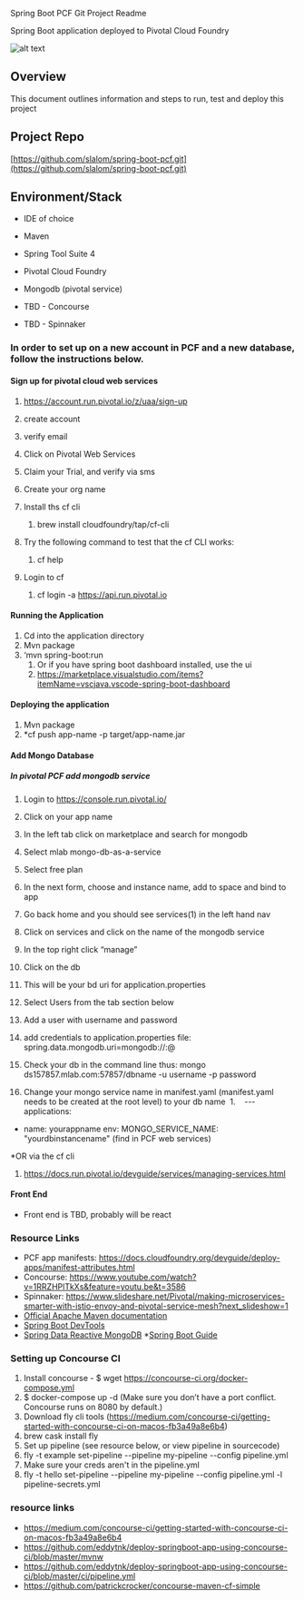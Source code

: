 Spring Boot PCF Git Project
Readme

Spring Boot application deployed to Pivotal Cloud Foundry

![alt text](https://github.com/slalom/spring-boot-pcf/blob/master/springbootpcfdiagram.jpg?raw=true "diagram")

## Overview

This document outlines information and steps to run, test and deploy this project

## Project Repo

[https://github.com/slalom/spring-boot-pcf.git](https://github.com/slalom/spring-boot-pcf.git)

## Environment/Stack

- IDE of choice
- Maven
- Spring Tool Suite 4
- Pivotal Cloud Foundry
- Mongodb (pivotal service)

- TBD - Concourse
- TBD - Spinnaker

### In order to set up on a new account in PCF and a new database, follow the instructions below.

#### Sign up for pivotal cloud web services

1. https://account.run.pivotal.io/z/uaa/sign-up
2. create account
3. verify email
4. Click on Pivotal Web Services
5. Claim your Trial, and verify via sms
6. Create your org name
7. Install ths cf cli
   1. brew install cloudfoundry/tap/cf-cli
8. Try the following command to test that the cf CLI works:
   1. cf help
9. Login to cf

   1. cf login -a https://api.run.pivotal.io

#### Running the Application

1. Cd into the application directory
2. Mvn package
3. ‘mvn spring-boot:run
   1. Or if you have spring boot dashboard installed, use the ui
   1. https://marketplace.visualstudio.com/items?itemName=vscjava.vscode-spring-boot-dashboard

#### Deploying the application

1. Mvn package
2. \*cf push app-name -p target/app-name.jar

#### Add Mongo Database

##### In pivotal PCF add mongodb service

1. Login to https://console.run.pivotal.io/
2. Click on your app name
3. In the left tab click on marketplace and search for mongodb
4. Select mlab mongo-db-as-a-service
5. Select free plan
6. In the next form, choose and instance name, add to space and bind to app
7. Go back home and you should see services(1) in the left hand nav
8. Click on services and click on the name of the mongodb service
9. In the top right click “manage”
10. Click on the db
11. This will be your bd uri for application.properties
12. Select Users from the tab section below
13. Add a user with username and password
14. add credentials to application.properties file: spring.data.mongodb.uri=mongodb://<dbusername>:<dbpassword>@<dburi>
15. Check your db in the command line thus: mongo ds157857.mlab.com:57857/dbname -u username -p password

16. Change your mongo service name in manifest.yaml (manifest.yaml needs to be created at the root level) to your db name  1.    ---
    applications:

- name: yourappname
  env:
  MONGO_SERVICE_NAME: "yourdbinstancename" (find in PCF web services)

\*OR via the cf cli

1. https://docs.run.pivotal.io/devguide/services/managing-services.html

#### Front End

- Front end is TBD, probably will be react

### Resource Links

- PCF app manifests: https://docs.cloudfoundry.org/devguide/deploy-apps/manifest-attributes.html
- Concourse: https://www.youtube.com/watch?v=1RRZHPlTkXs&feature=youtu.be&t=3586
- Spinnaker: https://www.slideshare.net/Pivotal/making-microservices-smarter-with-istio-envoy-and-pivotal-service-mesh?next_slideshow=1
- [Official Apache Maven documentation](https://maven.apache.org/guides/index.html)
- [Spring Boot DevTools](https://docs.spring.io/spring-boot/docs/{bootVersion}/reference/htmlsingle/#using-boot-devtools)
- [Spring Data Reactive MongoDB](https://docs.spring.io/spring-boot/docs/{bootVersion}/reference/htmlsingle/#boot-features-mongodb) \*[Spring Boot Guide](https://spring.io/guides/gs/spring-boot/)

### Setting up Concourse CI

1. Install concourse - \$ wget https://concourse-ci.org/docker-compose.yml
2. \$ docker-compose up -d (Make sure you don’t have a port conflict.
   Concourse runs on 8080 by default.)
3. Download fly cli tools (https://medium.com/concourse-ci/getting-started-with-concourse-ci-on-macos-fb3a49a8e6b4)
4. brew cask install fly
5. Set up pipeline (see resource below, or view pipeline in sourcecode)
6. fly -t example set-pipeline --pipeline my-pipeline --config pipeline.yml
7. Make sure your creds aren't in the pipeline.yml
8. fly -t hello set-pipeline --pipeline my-pipeline --config pipeline.yml -l pipeline-secrets.yml

### resource links

- https://medium.com/concourse-ci/getting-started-with-concourse-ci-on-macos-fb3a49a8e6b4
- https://github.com/eddytnk/deploy-springboot-app-using-concourse-ci/blob/master/mvnw
- https://github.com/eddytnk/deploy-springboot-app-using-concourse-ci/blob/master/ci/pipeline.yml
- https://github.com/patrickcrocker/concourse-maven-cf-simple
